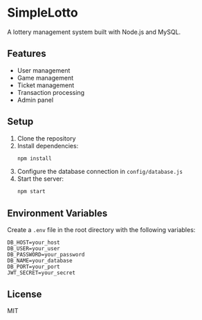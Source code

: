 # SimpleLotto

A lottery management system built with Node.js and MySQL.

## Features

- User management
- Game management
- Ticket management
- Transaction processing
- Admin panel

## Setup

1. Clone the repository
2. Install dependencies:
   ```bash
   npm install
   ```
3. Configure the database connection in `config/database.js`
4. Start the server:
   ```bash
   npm start
   ```

## Environment Variables

Create a `.env` file in the root directory with the following variables:

```
DB_HOST=your_host
DB_USER=your_user
DB_PASSWORD=your_password
DB_NAME=your_database
DB_PORT=your_port
JWT_SECRET=your_secret
```

## License

MIT 